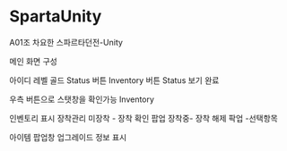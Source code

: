# SpartaUnity

A01조 차요한 스파르타던전-Unity

메인 화면 구성

아이디
레벨
골드
Status 버튼
Inventory 버튼
Status 보기 완료

우측 버튼으로 스탯창을 확인가능
Inventory

인벤토리 표시
장착관리
미장착 - 장착 확인 팝업
장착중- 장착 해제 팍업
-선택항목

아이템 팝업창 업그레이드
정보 표시
